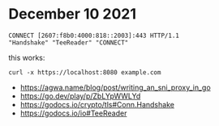 # December 10 2021

~~~
CONNECT [2607:f8b0:4000:818::2003]:443 HTTP/1.1
"Handshake" "TeeReader" "CONNECT"
~~~

this works:

~~~
curl -x https://localhost:8080 example.com
~~~

- <https://agwa.name/blog/post/writing_an_sni_proxy_in_go>
- https://go.dev/play/p/ZbLYpWWLYd
- https://godocs.io/crypto/tls#Conn.Handshake
- https://godocs.io/io#TeeReader
